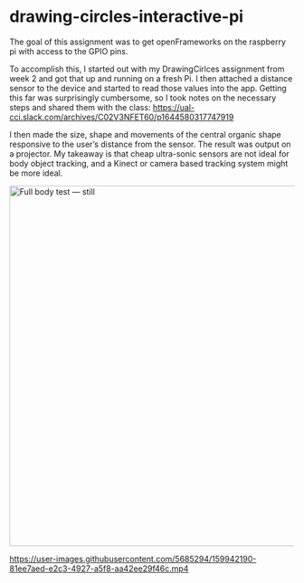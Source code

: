 # drawing-circles-interactive-pi

The goal of this assignment was to get openFrameworks on the raspberry pi with access to the GPIO pins. 

To accomplish this, I started out with my DrawingCirlces assignment from week 2 and got that up and running on a fresh Pi. I then attached a distance sensor to the device and started to read those values into the app. Getting this far was surprisingly cumbersome, so I took notes on the necessary steps and shared them with the class: https://ual-cci.slack.com/archives/C02V3NFET60/p1644580317747919

I then made the size, shape and movements of the central organic shape responsive to the user’s distance from the sensor. The result was output on a projector. My takeaway is that cheap ultra-sonic sensors are not ideal for body object tracking, and a Kinect or camera based tracking system might be more ideal.

<img width="637" alt="Full body test — still" src="https://user-images.githubusercontent.com/5685294/159941014-2291bb69-3afd-48e1-a219-8410a7d7b096.png">


https://user-images.githubusercontent.com/5685294/159942190-81ee7aed-e2c3-4927-a5f8-aa42ee29f46c.mp4

